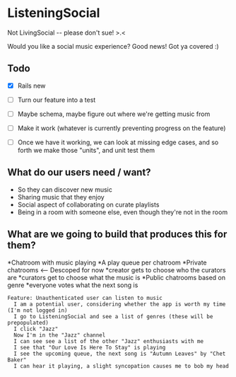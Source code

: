 ListeningSocial
===============

Not LivingSocial -- please don't sue! >.<

Would you like a social music experience? Good news! Got ya covered :)


Todo
----

- [x] Rails new
- [ ] Turn our feature into a test
- [ ] Maybe schema, maybe figure out where we're getting music from
- [ ] Make it work (whatever is currently preventing progress on the feature)
- [ ] Once we have it working, we can look at missing edge cases, and so forth we make those "units", and unit test them



What do our users need / want?
------------------------------

* So they can discover new music
* Sharing music that they enjoy
* Social aspect of collaborating on curate playlists
* Being in a room with someone else, even though they're not in the room

What are we going to build that produces this for them?
-------------------------------------------------------

*Chatroom with music playing
*A play queue per chatroom
*Private chatrooms <-- Descoped for now
  *creator gets to choose who the curators are
  *curators get to choose what the music is
*Public chatrooms based on genre
  *everyone votes what the next song is


```
Feature: Unauthenticated user can listen to music
  I am a potential user, considering whether the app is worth my time (I'm not logged in)
  I go to ListeningSocial and see a list of genres (these will be prepopulated)
  I click "Jazz"
  Now I'm in the "Jazz" channel
  I can see see a list of the other "Jazz" enthusiasts with me
  I see that "Our Love Is Here To Stay" is playing
  I see the upcoming queue, the next song is "Autumn Leaves" by "Chet Baker"
  I can hear it playing, a slight syncopation causes me to bob my head
```

